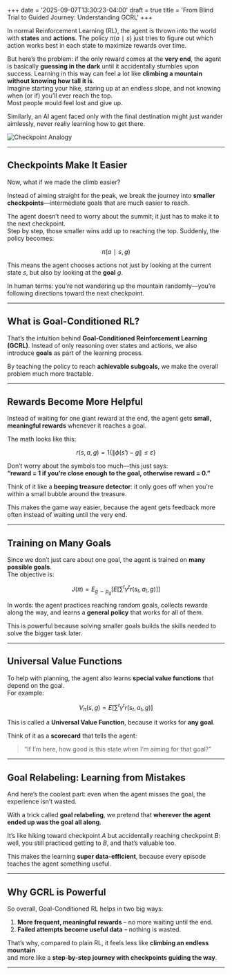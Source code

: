 +++
date = '2025-09-07T13:30:23-04:00'
draft = true
title = 'From Blind Trial to Guided Journey: Understanding GCRL'
+++

In normal Reinforcement Learning (RL), the agent is thrown into the world with **states** and **actions**. The policy $π(a∣s)$ just tries to figure out which action works best in each state to maximize rewards over time.  

But here’s the problem: if the only reward comes at the **very end**, the agent is basically **guessing in the dark** until it accidentally stumbles upon success. Learning in this way can feel a lot like **climbing a mountain without knowing how tall it is**.  
Imagine starting your hike, staring up at an endless slope, and not knowing when (or if) you’ll ever reach the top.  
Most people would feel lost and give up.  

Similarly, an AI agent faced only with the final destination might just wander aimlessly, never really learning how to get there.

![Checkpoint Analogy](/gcrl.png)

---
## Checkpoints Make It Easier

Now, what if we made the climb easier?  

Instead of aiming straight for the peak, we break the journey into **smaller checkpoints**—intermediate goals that are much easier to reach.  

The agent doesn’t need to worry about the summit; it just has to make it to the next checkpoint.  
Step by step, those smaller wins add up to reaching the top. Suddenly, the policy becomes:

$$π(a∣s,g)$$

This means the agent chooses actions not just by looking at the current state $s$, but also by looking at the **goal** $g$.  

In human terms: you’re not wandering up the mountain randomly—you’re following directions toward the next checkpoint.

---

## What is Goal-Conditioned RL?

That’s the intuition behind **Goal-Conditioned Reinforcement Learning (GCRL)**.  Instead of only reasoning over states and actions, we also introduce **goals** as part of the learning process.  

By teaching the policy to reach **achievable subgoals**, we make the overall problem much more tractable.

---
## Rewards Become More Helpful

Instead of waiting for one giant reward at the end, the agent gets **small, meaningful rewards** whenever it reaches a goal.  

The math looks like this:

$$r(s,a,g) = 1 \{\lVert ϕ(s′) − g \rVert ≤ ε\}$$

Don’t worry about the symbols too much—this just says:  
**“reward = 1 if you’re close enough to the goal, otherwise reward = 0.”**

Think of it like a **beeping treasure detector**: it only goes off when you’re within a small bubble around the treasure.  

This makes the game way easier, because the agent gets feedback more often instead of waiting until the very end.

---
## Training on Many Goals

Since we don’t just care about one goal, the agent is trained on **many possible goals**.  
The objective is:

$$J(π) = E_{g∼p_g}[ E[\sum^t γ^t r(s_t,a_t,g)]]$$

In words: the agent practices reaching random goals, collects rewards along the way, and learns a **general policy** that works for all of them.  

This is powerful because solving smaller goals builds the skills needed to solve the bigger task later.

---
## Universal Value Functions

To help with planning, the agent also learns **special value functions** that depend on the goal.  
For example:

$$V_π(s,g) = E[\sum^t γ^t r(s_t,a_t,g)]$$

This is called a **Universal Value Function**, because it works for **any goal**.  

Think of it as a **scorecard** that tells the agent:  
> “If I’m here, how good is this state when I’m aiming for that goal?”

---
## Goal Relabeling: Learning from Mistakes

And here’s the coolest part: even when the agent misses the goal, the experience isn’t wasted.  

With a trick called **goal relabeling**, we pretend that **wherever the agent ended up was the goal all along**.  

It’s like hiking toward checkpoint $A$ but accidentally reaching checkpoint $B$:  
well, you still practiced getting to $B$, and that’s valuable too.

This makes the learning **super data-efficient**, because every episode teaches the agent something useful.

---
## Why GCRL is Powerful

So overall, Goal-Conditioned RL helps in two big ways:

1. **More frequent, meaningful rewards** – no more waiting until the end.  
2. **Failed attempts become useful data** – nothing is wasted.  

That’s why, compared to plain RL, it feels less like **climbing an endless mountain**  
and more like a **step-by-step journey with checkpoints guiding the way**.

---
